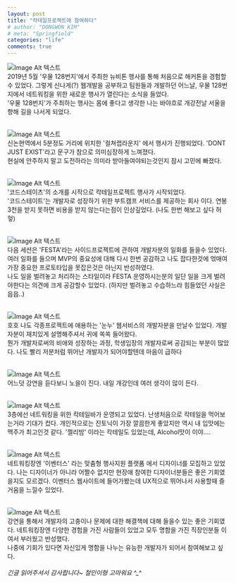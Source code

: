```yaml
---
layout: post
title: "칵테일프로젝트에 참여하다"
# author: "DONGWON KIM"
# meta: "Springfield"
categories: "life"
comments: true
---
```


![Image Alt 텍스트](/img/2019/09/07/cocktail-project/KakaoTalk_Photo_2019-09-07-15-35-41.jpeg)
<br/>
2019년 5월 '우물 128번지'에서 주최한 뉴비톤 행사를 통해 처음으로 해커톤을 경험할수 있었다.
그렇게 신나게(?) 웹개발을 공부하고 팀원들과 개발하던 어느날, 우물 128번지에서 네트워킹을 위한
새로운 행사가 열린다는 소식을 들었다. <br/>'우물 128번지'가 주최하는 행사는 몸에 좋다고 생각한 나는
바야흐로 개강전날 서울을 향해 길을 나서게 되었다.
<br/><br/>

![Image Alt 텍스트](/img/2019/09/07/cocktail-project/KakaoTalk_Photo_2019-09-07-15-36-44.jpeg)
<br/>
신논현역에서 5분정도 거리에 위치한 '컬쳐랩라운지' 에서 행사가 진행되었다. 'DONT JUST EXIST'라고 문구가 참으로 의미심장하게
느껴졌다. <br/>현실에 안주하지 말고 도전하라는 의미라 받아들여야되는것인지 잠시 고민에 빠졌다. 
<br/><br/>

![Image Alt 텍스트](/img/2019/09/07/cocktail-project/KakaoTalk_Photo_2019-09-07-15-36-55.jpeg)
<br/>
'코드스테이츠'의 소개를 시작으로 칵테일프로젝트 행사가 시작되었다.<br/> '코드스테이트'는 개발자로 성장하기 위한 부트캠프 서비스를 
제공하는 회사 이다. 연봉 3천을 받지 못하면 비용을 받지 않는다는점이 인상깊었다. (나도 한번 해보고 싶다 허헣)
<br/><br/>

![Image Alt 텍스트](/img/2019/09/07/cocktail-project/KakaoTalk_Photo_2019-09-07-15-37-04.jpeg)
<br/>
다음 세션은 'FESTA'라는 사이드프로젝트에 관하여 개발자분의 일화를 들을수 있었다. 여러 일화를 들으며 MVP의 중요성에 대해
다시 한번 공감하고 나도 잡다한것에 얶매여 가장 중요한 프로토타입을 못잡은것은 아닌지 반성하였다.<br/>
나도 일을 벌려놓고 처리하는 스타일이라 FESTA 운영하시는분의 일단 일을 크게 벌려야한다는 의견에 크게 공감할수 있었다.
(하지만 벌려놓고 수습하느라 힘들었던 사실은 읍읍..)
<br/><br/>

![Image Alt 텍스트](/img/2019/09/07/cocktail-project/KakaoTalk_Photo_2019-09-07-15-37-12.jpeg)
<br/>
호호 나도 각종프로젝트에 애용하는 '눈누' 웹서비스의 개발자분을 만날수 있었다. 개발자분이 재치있게 설명해주셔서
귀에 쏙쏙 들어왔다. <br/>뭔가 개발자로써의 비애와 성장하는 과정, 학생입장의 개발자로써 공감되는 부분이 많았다.
나도 빨리 저분처럼 뛰어난 개발자가 되어야할텐데 마음이 급하다
<br/><br/>

![Image Alt 텍스트](/img/2019/09/07/cocktail-project/KakaoTalk_Photo_2019-09-07-15-37-19.jpeg)
<br/>
어느덧 강연을 듣다보니 노을이 진다. 내일 개강인데 여러 생각이 많이 든다.
<br/><br/>


![Image Alt 텍스트](/img/2019/09/07/cocktail-project/KakaoTalk_Photo_2019-09-07-15-37-34.jpeg)
<br/>
3층에선 네트워킹을 위한 칵테일바가 운영되고 있었다. 난생처음으로 칵테일을 먹어보는거라 기대가 컸다.
개인적으로는 진토닉이 가장 깔끔한게 좋았지만 역시 내 입맛에는 맥주가 최고인것 같다.
'젤리밤' 이라는 칵테일도 있었는데, Alcohol맛이 이야....
<br/><br/>

![Image Alt 텍스트](/img/2019/09/07/cocktail-project/KakaoTalk_Photo_2019-09-07-15-37-27.jpeg)
<br/>
네트워킹장엔 '이벤터스' 라는 맞춤형 행사지원 플랫폼 에서 디자이너를 모집하고 있었다. 
나는 디자이너가 아니라 어쩔수 없지만 현장애 참여한 디자이너분들은 좋은 기회였을지도 모르겠다.
이벤터스 웹사이트에 들어가봤는데 UX적으로 뛰어나서 사용할때 즐거움을 느낄수 있었다.
<br/><br/>

![Image Alt 텍스트](/img/2019/09/07/cocktail-project/KakaoTalk_Photo_2019-09-07-15-37-45.jpeg)
<br/>
강연을 통해서 개발자의 고충이나 문제에 대한 해결책에 대해 들을수 있는 좋은 기회였다. 
네트워킹장엔 다양한 경험을 가진 사람들이 있었고 모두 명함을 가진 직장인분들 이여서
부러웠고 반성했다. <br/>나중에 기회가 있다면 자신있게 명함을 나누는 유능한 개발자가 되어서 
참여해보고 싶다.
<br/><br/>
*긴글 읽어주셔서 감사합니다~ 철민이형 고마워요 ^_^*